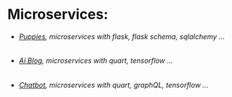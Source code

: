 Microservices:
=============

- ###### [Puppies](https://github.com/Martin1403/Microservices/tree/master/microservices_puppy), microservices with flask, flask schema, sqlalchemy ...
- ###### [Ai Blog](https://github.com/Martin1403/Microservices/tree/master/microservices_emotions), microservices with quart, tensorflow ...
- ###### [Chatbot](https://github.com/Martin1403/Microservices/tree/master/microservices_chatbot), microservices with quart, graphQL, tensorflow ...
